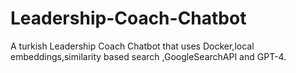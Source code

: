 # Leadership-Coach-Chatbot
A turkish Leadership Coach Chatbot that uses Docker,local embeddings,similarity based search ,GoogleSearchAPI and GPT-4.
